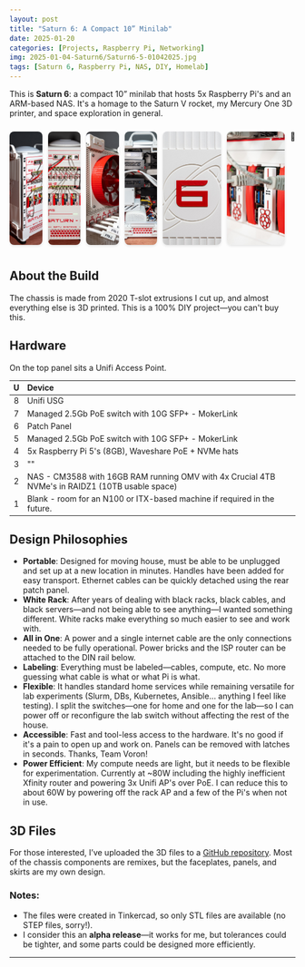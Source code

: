```yaml
---
layout: post
title: "Saturn 6: A Compact 10” Minilab"
date: 2025-01-20
categories: [Projects, Raspberry Pi, Networking]
img: 2025-01-04-Saturn6/Saturn6-5-01042025.jpg 
tags: [Saturn 6, Raspberry Pi, NAS, DIY, Homelab]
---
```


This is **Saturn 6**: a compact 10” minilab that hosts 5x Raspberry Pi's and an ARM-based NAS. It's a homage to the Saturn V rocket, my Mercury One 3D printer, and space exploration in general.

<div class="image-gallery-container">
  <div class="image-gallery">
    <a href="/assets/img/2025-01-04-Saturn6/Saturn6-1-01042025.jpg" class="gallery-item">
      <img src="/assets/img/2025-01-04-Saturn6/Saturn6-1-01042025.jpg" alt="Description of image 1">
    </a>
    <a href="/assets/img/2025-01-04-Saturn6/Saturn6-2-01042025.jpg" class="gallery-item">
      <img src="/assets/img/2025-01-04-Saturn6/Saturn6-2-01042025.jpg" alt="Description of image 1">
    </a>
    <a href="/assets/img/2025-01-04-Saturn6/Saturn6-3-01042025.jpg" class="gallery-item">
      <img src="/assets/img/2025-01-04-Saturn6/Saturn6-3-01042025.jpg" alt="Description of image 1">
    </a>
    <a href="/assets/img/2025-01-04-Saturn6/Saturn6-4-01042025.jpg" class="gallery-item">
      <img src="/assets/img/2025-01-04-Saturn6/Saturn6-4-01042025.jpg" alt="Description of image 1">
    </a>
    <a href="/assets/img/2025-01-04-Saturn6/Saturn6-5-01042025.jpg" class="gallery-item">
      <img src="/assets/img/2025-01-04-Saturn6/Saturn6-5-01042025.jpg" alt="Description of image 1">
    </a>
    <a href="/assets/img/2025-01-04-Saturn6/Saturn6-6-01042025.jpg" class="gallery-item">
      <img src="/assets/img/2025-01-04-Saturn6/Saturn6-6-01042025.jpg" alt="Description of image 1">
    </a>
  </div>
</div>

<style>
  .image-gallery-container {
    width: 100%;
    overflow-x: auto;
    -webkit-overflow-scrolling: touch;
  }
  .image-gallery {
    display: flex;
    gap: 10px;
    padding: 10px 0;
  }
  .image-gallery img {
    height: 200px;
    width: auto;
    object-fit: cover;
    border-radius: 8px;
    box-shadow: 0 2px 4px rgba(0,0,0,0.1);
    cursor: pointer;
    transition: transform 0.3s ease;
  }
  .image-gallery img:hover {
    transform: scale(1.05);
  }
</style>

<script>
  document.addEventListener("DOMContentLoaded", function() {
    new SimpleLightbox('.image-gallery a', {
      /* options */
      captionPosition: 'bottom',
      captionsData: 'alt',
      heightRatio: 0.9,
      widthRatio: 0.9
    });
  });
</script>

## About the Build

The chassis is made from 2020 T-slot extrusions I cut up, and almost everything else is 3D printed. This is a 100% DIY project—you can't buy this.

## Hardware

On the top panel sits a Unifi Access Point.

| U | Device |
|:-:|:-------|
| 8 | Unifi USG |
| 7 | Managed 2.5Gb PoE switch with 10G SFP+ - MokerLink |
| 6 | Patch Panel |
| 5 | Managed 2.5Gb PoE switch with 10G SFP+ - MokerLink |
| 4 | 5x Raspberry Pi 5's (8GB), Waveshare PoE + NVMe hats |
| 3 | "" |
| 2 | NAS - CM3588 with 16GB RAM running OMV with 4x Crucial 4TB NVMe's in RAIDZ1 (10TB usable space) |
| 1 | Blank - room for an N100 or ITX-based machine if required in the future. |

## Design Philosophies

- **Portable**: Designed for moving house, must be able to be unplugged and set up at a new location in minutes. Handles have been added for easy transport. Ethernet cables can be quickly detached using the rear patch panel.
- **White Rack**: After years of dealing with black racks, black cables, and black servers—and not being able to see anything—I wanted something different. White racks make everything so much easier to see and work with.
- **All in One**: A power and a single internet cable are the only connections needed to be fully operational. Power bricks and the ISP router can be attached to the DIN rail below.
- **Labeling**: Everything must be labeled—cables, compute, etc. No more guessing what cable is what or what Pi is what.
- **Flexible**: It handles standard home services while remaining versatile for lab experiments (Slurm, DBs, Kubernetes, Ansible... anything I feel like testing). I split the switches—one for home and one for the lab—so I can power off or reconfigure the lab switch without affecting the rest of the house.
- **Accessible**: Fast and tool-less access to the hardware. It's no good if it's a pain to open up and work on. Panels can be removed with latches in seconds. Thanks, Team Voron!
- **Power Efficient**: My compute needs are light, but it needs to be flexible for experimentation. Currently at ~80W including the highly inefficient Xfinity router and powering 3x Unifi AP's over PoE. I can reduce this to about 60W by powering off the rack AP and a few of the Pi's when not in use.

## 3D Files

For those interested, I’ve uploaded the 3D files to a [GitHub repository](https://github.com/Rhettus/Saturn6). Most of the chassis components are remixes, but the faceplates, panels, and skirts are my own design.

### Notes:

- The files were created in Tinkercad, so only STL files are available (no STEP files, sorry!).
- I consider this an **alpha release**—it works for me, but tolerances could be tighter, and some parts could be designed more efficiently.

---


